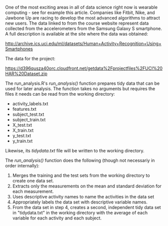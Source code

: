 One of the most exciting areas in all of data science right now is wearable computing - see for example this article.
Companies like Fitbit, Nike, and Jawbone Up are racing to develop the most advanced algorithms to attract new users.
The data linked to from the course website represent data collected from the accelerometers from the Samsung Galaxy S
smartphone. A full description is available at the site where the data was obtained: 

http://archive.ics.uci.edu/ml/datasets/Human+Activity+Recognition+Using+Smartphones 

The data for the project: 

https://d396qusza40orc.cloudfront.net/getdata%2Fprojectfiles%2FUCI%20HAR%20Dataset.zip 

The run_analysis.R's *run_analysis()* function prepares tidy data that can be used for later analysis.
The function takes no arguments but requires the files it needs can be read from the working directory:

- activity_labels.txt
- features.txt
- subject_test.txt
- subject_train.txt
- X_test.txt
- X_train.txt
- y_test.txt
- y_train.txt

Likewise, its *tidydata.txt* file will be written to the working directory.

The *run_analysis()* function does the following (though not necessariy in order internally):

1. Merges the training and the test sets from the working directory to create
   one data set.
2. Extracts only the measurements on the mean and standard deviation for each
   measurement. 
3. Uses descriptive activity names to name the activities in the data set
4. Appropriately labels the data set with descriptive variable names. 
5. From the data set in step 4, creates a second, independent tidy data set in
   "tidydata.txt" in the working directory with the average of each variable
   for each activity and each subject.
